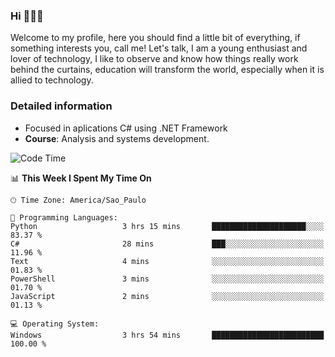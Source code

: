 


### Hi 🙋🏽‍♂️

Welcome to my profile, here you should find a little bit of everything, if something interests you, call me! Let's talk,
I am a young enthusiast and lover of technology, I like to observe and know how things really work behind the curtains, 
education will transform the world, especially when it is allied to technology.

### Detailed information
* Focused in aplications C# using .NET Framework
* **Course**: Analysis and systems development.

<!--START_SECTION:waka-->
![Code Time](http://img.shields.io/badge/Code%20Time-360%20hrs%2025%20mins-blue)

📊 **This Week I Spent My Time On** 

```text
🕑︎ Time Zone: America/Sao_Paulo

💬 Programming Languages: 
Python                   3 hrs 15 mins       █████████████████████░░░░   83.37 % 
C#                       28 mins             ███░░░░░░░░░░░░░░░░░░░░░░   11.96 % 
Text                     4 mins              ░░░░░░░░░░░░░░░░░░░░░░░░░   01.83 % 
PowerShell               3 mins              ░░░░░░░░░░░░░░░░░░░░░░░░░   01.70 % 
JavaScript               2 mins              ░░░░░░░░░░░░░░░░░░░░░░░░░   01.13 % 

💻 Operating System: 
Windows                  3 hrs 54 mins       █████████████████████████   100.00 % 
```


<!--END_SECTION:waka-->


